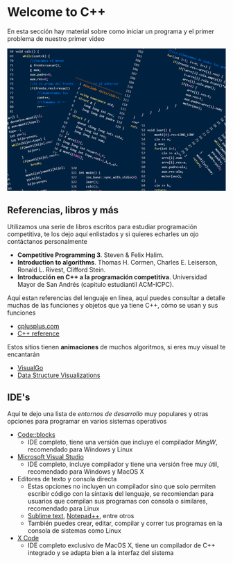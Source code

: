 # Welcome to C++

En esta sección hay material sobre como iniciar un programa y el primer problema de nuestro primer video

![](https://github.com/CPCESFM/Material-Apoyo-Tutoriales/blob/master/commun/codigo_fondo.png)

## Referencias, libros y más

Utilizamos una serie de libros escritos para estudiar programación competitiva, te los dejo aquí enlistados y si quieres echarles un ojo contáctanos personalmente
+ **Competitive Programming 3**. Steven & Felix Halim.
+ **Introduction to algorithms**. Thomas H. Cormen, Charles E. Leiserson, Ronald L. Rivest, Clifford Stein.
+ **Introducción en C++ a la programación competitiva**. Universidad Mayor de San Andrés (capitulo estudiantil ACM-ICPC).

Aquí estan referencias del lenguaje en línea, aquí puedes consultar a detalle muchas de las funciones y objetos que ya tiene C++, cómo se usan y sus funciones
+ [cplusplus.com](https://www.cplusplus.com)
+ [C++ reference](https://en.cppreference.com/w/)

Estos sitios tienen **animaciones** de muchos algoritmos, si eres muy visual te encantarán
+ [VisualGo](https://visualgo.net/en)
+ [Data Structure Visualizations](https://www.cs.usfca.edu/~galles/visualization/)

## IDE's

Aquí te dejo una lista de _entornos de desarrollo_ muy populares y otras opciones para programar en varios sistemas operativos
+ [Code::blocks](http://www.codeblocks.org)
	+ IDE completo, tiene una versión que incluye el compilador _MingW_, recomendado para Windows y Linux
+ [Microsoft Visual Studio](https://visualstudio.microsoft.com/es/)
	+ IDE completo, incluye compilador y tiene una versión free muy útil, recomendado para Windows y MacOS X
+ Editores de texto y consola directa
	+ Estas opciones no incluyen un compilador sino que solo permiten escribir código con la sintaxis del lenguaje, se recomiendan para usuarios que compilan sus programas con consola o similares, recomendado para Linux
	+ [Sublime text](https://www.sublimetext.com), [Notepad++](https://notepad-plus-plus.org/downloads/), entre otros
	+ También puedes crear, editar, compilar y correr tus programas en la consola de sistemas como Linux
+ [X Code](https://apps.apple.com/mx/app/xcode/id497799835?mt=12)
	+ IDE completo exclusivo de MacOS X, tiene un compilador de C++ integrado y se adapta bien a la interfaz del sistema
